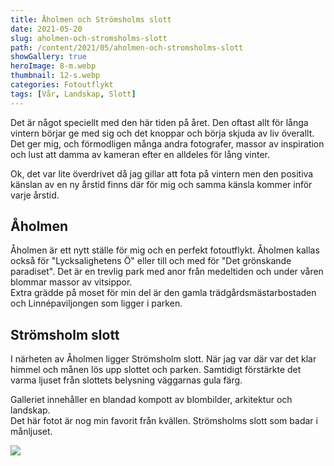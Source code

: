 ```yaml
---
title: Åholmen och Strömsholms slott
date: 2021-05-20
slug: aholmen-och-stromsholms-slott
path: /content/2021/05/aholmen-och-stromsholms-slott
showGallery: true
heroImage: 8-m.webp
thumbnail: 12-s.webp
categories: Fotoutflykt
tags: [Vår, Landskap, Slott]
---
```


<script>
  import ContentContainer from '$lib/components/ContentContainer.svelte';
  import Img from '$lib/components/Image/Img.svelte';
  
  export let postData = null;
</script>

<p class="intro">
  Det är något speciellt med den här tiden på året. Den oftast allt för långa vintern börjar ge med sig och det knoppar och börja skjuda av liv överallt. Det ger mig, och förmodligen många andra fotografer, massor av inspiration och lust att damma av kameran efter en alldeles för lång vinter.
</p>

Ok, det var lite överdrivet då jag gillar att fota på vintern men den positiva känslan av en ny årstid finns där för mig
och samma känsla kommer inför varje årstid.

## Åholmen

Åholmen är ett nytt ställe för mig och en perfekt fotoutflykt. Åholmen kallas också för "Lycksalighetens Ö" eller till
och med för "Det grönskande paradiset". Det är en trevlig park med anor från medeltiden och under våren blommar massor
av vitsippor.  
Extra grädde på moset för min del är den gamla trädgårdsmästarbostaden och Linnépaviljongen som ligger i parken.

## Strömsholm slott

I närheten av Åholmen ligger Strömsholm slott. När jag var där var det klar himmel och månen lös upp slottet och parken.
Samtidigt förstärkte det varma ljuset från slottets belysning väggarnas gula färg.

Galleriet innehåller en blandad kompott av blombilder, arkitektur och landskap.  
Det här fotot är nog min favorit från kvällen. Strömsholms slott som badar i månljuset.

<ContentContainer type="wide" description="Strömsholms slott i månljuset.">
  <Img thumbnail={`${path}/images/12-t.webp`} src={`${path}/images/12-s.webp`} targetSrc={`${path}/images/12-m.webp`} imageData={postData.images[11].exif || {}} />
</ContentContainer>
